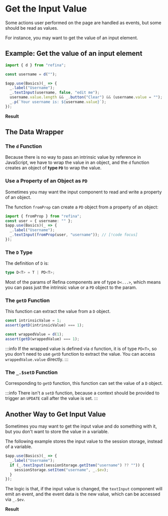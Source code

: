 <script setup>
import BasicInputVue from "../../snippets/basic-input.vue";
import InputEventVue from "../../snippets/input-event.vue";
</script>

# Get the Input Value

Some actions user performed on the page are handled as events, but some should be read as values.

For instance, you may want to get the value of an input element.

## Example: Get the value of an input element

```ts
import { d } from "refina";

const username = d("");

$app.use(Basics)(_ => {
  _.label("Username");
  _.textInput(username, false, "edit me");
  username.value.length && _.button("Clear") && (username.value = "");
  _.p(`Your username is: ${username.value}`);
});
```

**Result**

<BasicInputVue />

## The Data Wrapper

### The `d` Function

Because there is no way to pass an intrinsic value by reference in JavaScript, we have to wrap the value in an object, and the `d` function creates an object of **type `PD`** to wrap the value.

### Use a Property of an Object as `PD`

Sometimes you may want the input component to read and write a property of an object.

The function `fromProp` can create a `PD` object from a property of an object:

```ts
import { fromProp } from "refina";
const user = { username: "" };
$app.use(Basics)(_ => {
  _.label("Username");
  _.textInput(fromProp(user, "username")); // [!code focus]
});
```

### The `D` Type

The definition of `D` is:

```ts
type D<T> = T | PD<T>;
```

Most of the params of Refina components are of type `D<...>`, which means you can pass just the intrinsic value or a `PD` object to the param.

### The `getD` Function

This function can extract the value from a `D` object.

```ts
const intrinsicValue = 1;
assert(getD(intrinsicValue) === 1);

const wrappedValue = d(1);
assert(getD(wrappedValue) === 1);
```

:::info
If the wrapped value is defined via `d` function, it is of type `PD<T>`, so you don't need to use `getD` function to extract the value. You can access `wrappedValue.value` directly.
:::

### The `_.$setD` Function

Corresponding to `getD` function, this function can set the value of a `D` object.

:::info
There isn't a `setD` function, because a context should be provided to trigger an `UPDATE` call after the value is set.
:::

## Another Way to Get Input Value

Sometimes you may want to get the input value and do something with it, but you don't want to store the value in a variable.

The following example stores the input value to the session storage, instead of a variable.

```ts
$app.use(Basics)(_ => {
  _.label("Username");
  if (_.textInput(sessionStorage.getItem("username") ?? "")) {
    sessionStorage.setItem("username", _.$ev);
  }
});
```

The logic is that, if the input value is changed, the `textInput` component will emit an event, and the event data is the new value, which can be accessed via `_.$ev`.

**Result**

<InputEventVue />
